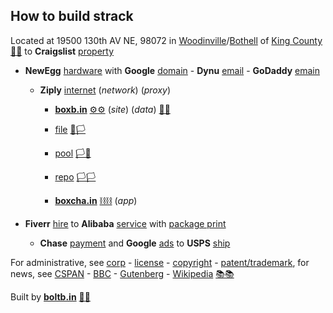 
## How to build strack

Located at 19500 130th AV NE, 98072 in [Woodinville](https://www.ci.woodinville.wa.us/)/[Bothell](http://www.ci.bothell.wa.us/) of [King County](https://www.kingcounty.gov/) [🌳🌳](xn--wh8ha.ws) to **Craigslist** [property](https://www.craigslist.com)

- **NewEgg** [hardware](https://www.newegg.com) with **Google** [domain](https://domains.google.com) - **Dynu** [email](https://www.dynu.com) - **GoDaddy** [emain](https://dcc.godaddy.com/domains/?isc=cjc1off30)

  - **Ziply** [internet](https://ziplyfiber.com/login) (*network*) (*proxy*)
  
    - **[boxb.in](https://boxb.in)** [⚙⚙](xn--8v8ha.ws) (*site*) (*data*) [🏴🏴](xn--en8hb.ws)
  
    - [file](https://boxb.in/file) [🏴🏳](xn--fn8ha.ws)
  
    - [pool](https://boxb.in/pool) [🏳🏴](xn--en8hc.ws)
  
    - [repo](https://github.com/boxbin) [🏳🏳](xn--en8ha.ws)

    - **[boxcha.in](https://boxcha.in)** [⛓⛓](xn--l9ha.ws) (*app*)  

- **Fiverr** [hire](https://www.fiverr.com/) to **Alibaba** [service](https://www.alibaba.com) with [package print]()

  - **Chase** [payment](https://developer.authorize.net/api/reference/index.html#payment-transactions-debit-a-bank-account) and **Google** [ads](https://www.google.com/adsensenew/u/0/pub-1429497248082414/home?hl=en-US&signup-no-redirect=true) to **USPS** [ship](https://www.usps.com/business/web-tools-apis/documentation-updates.htm)

For administrative, see [corp](https://ccfs.sos.wa.gov/#/Dashboard) - [license](https://secure.dor.wa.gov/) - [copyright](https://eco.copyright.gov/eService_enu/start.swe?SWECmd=Login&SWEPL=1&SRN=&SWETS=1584673446735) - [patent/trademark](https://www.uspto.gov/), for news, see [CSPAN](https://www.c-span.org/) - [BBC](http://feeds.bbci.co.uk/news/rss.xml) - [Gutenberg](http://www.gutenberg.org/wiki/Main_Page) - [Wikipedia](http://www.wikipedia.org/wiki/Special:Random) [📚📚](xn--zt8ha.ws)

Built by **[boltb.in](https://boltb.in)** [🔩🔩](xn--8v8ha.ws) 
